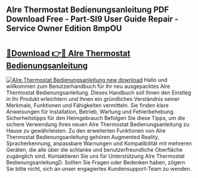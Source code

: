 ## Alre Thermostat Bedienungsanleitung PDF Download Free - Part-SI9 User Guide Repair - Service Owner Edition 8mpOU

# <h2><a href="http://df53k1q.blite.top/?on=Alre+Thermostat+Bedienungsanleitung">🔗Download 👉🔴 Alre Thermostat Bedienungsanleitung</a></h2>

[![Alre Thermostat Bedienungsanleitung new download](https://i.imgur.com/lujVjoI.png)](http://df53k1q.blite.top/?on=Alre+Thermostat+Bedienungsanleitung)
Hallo und willkommen zum Benutzerhandbuch für Ihr neu ausgepacktes Alre Thermostat Bedienungsanleitung. Dieses Handbuch soll Ihnen den Einstieg in Ihr Produkt erleichtern und Ihnen ein gründliches Verständnis seiner Merkmale, Funktionen und Fähigkeiten vermitteln. Sie finden klare Anweisungen für Installation, Betrieb, Wartung und Fehlerbehebung. Sicherheitstipps für den Heimgebrauch Befolgen Sie diese Tipps, um die sichere Verwendung Ihres neuen Alre Thermostat Bedienungsanleitung zu Hause zu gewährleisten. Zu den erweiterten Funktionen von Alre Thermostat Bedienungsanleitung gehören Augmented Reality, Spracherkennung, anpassbare Warnungen und Kompatibilität mit mehreren Geräten, die alle über die schlanke und benutzerfreundliche Oberfläche zugänglich sind. Kontaktieren Sie uns für Unterstützung Alre Thermostat BedienungsanleitungD. Sollten Sie Fragen oder Bedenken haben, zögern Sie bitte nicht, sich an unser engagiertes Kundensupport-Team zu wenden.
